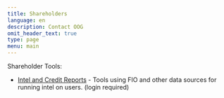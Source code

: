 ```yaml
---
title: Shareholders
language: en
description: Contact OOG
omit_header_text: true
type: page
menu: main
---
```


Shareholder Tools:

* [Intel and Credit Reports](/intelTool/) - Tools using FIO and other data sources for running intel on users. (login required)
